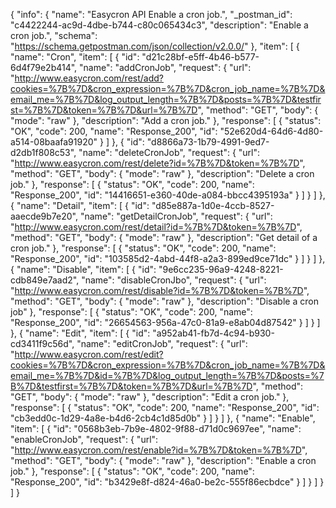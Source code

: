 {
  "info": {
    "name": "Easycron API Enable a cron job.",
    "_postman_id": "c4422244-ac9d-4dbe-b744-c80c065434c3",
    "description": "Enable a cron job.",
    "schema": "https://schema.getpostman.com/json/collection/v2.0.0/"
  },
  "item": [
    {
      "name": "Cron",
      "item": [
        {
          "id": "d21c28bf-e5ff-4b46-b577-6d4f79e2b414",
          "name": "addCronJob",
          "request": {
            "url": "http://www.easycron.com/rest/add?cookies=%7B%7D&cron_expression=%7B%7D&cron_job_name=%7B%7D&email_me=%7B%7D&log_output_length=%7B%7D&posts=%7B%7D&testfirst=%7B%7D&token=%7B%7D&url=%7B%7D",
            "method": "GET",
            "body": {
              "mode": "raw"
            },
            "description": "Add a cron job."
          },
          "response": [
            {
              "status": "OK",
              "code": 200,
              "name": "Response_200",
              "id": "52e620d4-64d6-4d80-a514-08baafa91920"
            }
          ]
        },
        {
          "id": "d8866a73-1b79-4991-9ed7-d2db1f808c53",
          "name": "deleteCronJob",
          "request": {
            "url": "http://www.easycron.com/rest/delete?id=%7B%7D&token=%7B%7D",
            "method": "GET",
            "body": {
              "mode": "raw"
            },
            "description": "Delete a cron job."
          },
          "response": [
            {
              "status": "OK",
              "code": 200,
              "name": "Response_200",
              "id": "14416651-e360-40de-a084-bbcc4395193a"
            }
          ]
        }
      ]
    },
    {
      "name": "Detail",
      "item": [
        {
          "id": "d85e887a-1d0e-4ccb-8527-aaecde9b7e20",
          "name": "getDetailCronJob",
          "request": {
            "url": "http://www.easycron.com/rest/detail?id=%7B%7D&token=%7B%7D",
            "method": "GET",
            "body": {
              "mode": "raw"
            },
            "description": "Get detail of a cron job."
          },
          "response": [
            {
              "status": "OK",
              "code": 200,
              "name": "Response_200",
              "id": "103585d2-4abd-44f8-a2a3-899ed9ce71dc"
            }
          ]
        }
      ]
    },
    {
      "name": "Disable",
      "item": [
        {
          "id": "9e6cc235-96a9-4248-8221-cdb849e7aad2",
          "name": "disableCronJbo",
          "request": {
            "url": "http://www.easycron.com/rest/disable?id=%7B%7D&token=%7B%7D",
            "method": "GET",
            "body": {
              "mode": "raw"
            },
            "description": "Disable a cron job"
          },
          "response": [
            {
              "status": "OK",
              "code": 200,
              "name": "Response_200",
              "id": "26654563-956a-47c0-81a9-e8ab04d87542"
            }
          ]
        }
      ]
    },
    {
      "name": "Edit",
      "item": [
        {
          "id": "a952ab41-fb7d-4c94-b930-cd3411f9c56d",
          "name": "editCronJob",
          "request": {
            "url": "http://www.easycron.com/rest/edit?cookies=%7B%7D&cron_expression=%7B%7D&cron_job_name=%7B%7D&email_me=%7B%7D&id=%7B%7D&log_output_length=%7B%7D&posts=%7B%7D&testfirst=%7B%7D&token=%7B%7D&url=%7B%7D",
            "method": "GET",
            "body": {
              "mode": "raw"
            },
            "description": "Edit a cron job."
          },
          "response": [
            {
              "status": "OK",
              "code": 200,
              "name": "Response_200",
              "id": "cb3edd0c-1d29-4a8e-b4d6-2cb4c1d85d0b"
            }
          ]
        }
      ]
    },
    {
      "name": "Enable",
      "item": [
        {
          "id": "0568b3eb-7b9e-4802-9f88-d71d0c9697ee",
          "name": "enableCronJob",
          "request": {
            "url": "http://www.easycron.com/rest/enable?id=%7B%7D&token=%7B%7D",
            "method": "GET",
            "body": {
              "mode": "raw"
            },
            "description": "Enable a cron job."
          },
          "response": [
            {
              "status": "OK",
              "code": 200,
              "name": "Response_200",
              "id": "b3429e8f-d824-46a0-be2c-555f86ecbdce"
            }
          ]
        }
      ]
    }
  ]
}